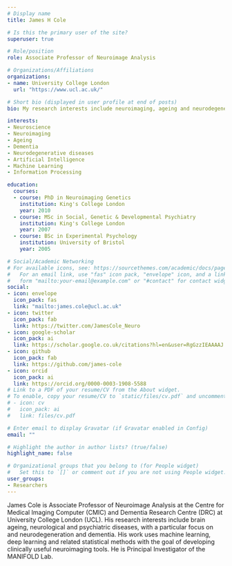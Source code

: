 ```yaml
---
# Display name
title: James H Cole

# Is this the primary user of the site?
superuser: true

# Role/position
role: Associate Professor of Neuroimage Analysis

# Organizations/Affiliations
organizations:
- name: University College London
  url: "https://www.ucl.ac.uk/"

# Short bio (displayed in user profile at end of posts)
bio: My research interests include neuroimaging, ageing and neurodegenerative diseases

interests:
- Neuroscience
- Neuroimaging
- Ageing
- Dementia
- Neurodegenerative diseases
- Artificial Intelligence
- Machine Learning
- Information Processing

education:
  courses:
  - course: PhD in Neuroimaging Genetics
    institution: King's College London
    year: 2010
  - course: MSc in Social, Genetic & Developmental Psychiatry
    institution: King's College London
    year: 2007
  - course: BSc in Experimental Psychology
    institution: University of Bristol
    year: 2005

# Social/Academic Networking
# For available icons, see: https://sourcethemes.com/academic/docs/page-builder/#icons
#   For an email link, use "fas" icon pack, "envelope" icon, and a link in the
#   form "mailto:your-email@example.com" or "#contact" for contact widget.
social:
- icon: envelope
  icon_pack: fas
  link: "mailto:james.cole@ucl.ac.uk"
- icon: twitter
  icon_pack: fab
  link: https://twitter.com/JamesCole_Neuro
- icon: google-scholar
  icon_pack: ai
  link: https://scholar.google.co.uk/citations?hl=en&user=RgGzzIEAAAAJ
- icon: github
  icon_pack: fab
  link: https://github.com/james-cole
- icon: orcid
  icon_pack: ai
  link: https://orcid.org/0000-0003-1908-5588
# Link to a PDF of your resume/CV from the About widget.
# To enable, copy your resume/CV to `static/files/cv.pdf` and uncomment the lines below.
# - icon: cv
#   icon_pack: ai
#   link: files/cv.pdf

# Enter email to display Gravatar (if Gravatar enabled in Config)
email: ""

# Highlight the author in author lists? (true/false)
highlight_name: false

# Organizational groups that you belong to (for People widget)
#   Set this to `[]` or comment out if you are not using People widget.
user_groups:
- Researchers
---
```


James Cole is Associate Professor of Neuroimage Analysis at the Centre for Medical Imaging Computer (CMIC) and Dementia Research Centre (DRC) at University College London (UCL). His research interests include brain ageing, neurological and psychiatric diseases, with a particular focus on and neurodegeneration and dementia. His work uses machine learning, deep learning and related statistical methods with the goal of developing clinically useful neuroimaging tools. He is Principal Investigator of the MANIFOLD Lab.

